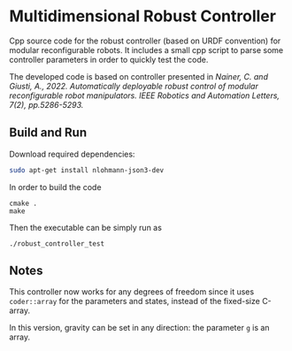 # Multidimensional Robust Controller

Cpp source code for the robust controller (based on URDF convention) for modular reconfigurable robots. It includes a small cpp script to parse some controller parameters in order to quickly test the code.

The developed code is based on controller presented in *Nainer, C. and Giusti, A., 2022. Automatically deployable robust control of modular reconfigurable robot manipulators. IEEE Robotics and Automation Letters, 7(2), pp.5286-5293.*

## Build and Run
Download required dependencies:
```bash
sudo apt-get install nlohmann-json3-dev
```
In order to build the code
```
cmake .
make
```
Then the executable can be simply run as
```
./robust_controller_test
```

## Notes
This controller now works for any degrees of freedom since it uses ```coder::array``` for the parameters and states, instead of the fixed-size C-array.

In this version, gravity can be set in any direction: the parameter ```g``` is an array.
